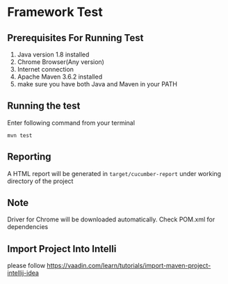 # Framework Test 

##  Prerequisites For Running Test
 1. Java version 1.8 installed
 2. Chrome Browser(Any version)
 3. Internet connection
 4. Apache Maven 3.6.2 installed
 5.  make sure you have both Java and Maven in your PATH 

## Running the test 
Enter following command from your terminal 
 ```shell script
mvn test 
```
## Reporting
A HTML report will be generated in ``target/cucumber-report`` under working directory of the project

## Note 
Driver for Chrome will be downloaded automatically.
Check POM.xml for dependencies 

## Import Project Into Intelli 
please follow 
https://vaadin.com/learn/tutorials/import-maven-project-intellij-idea
